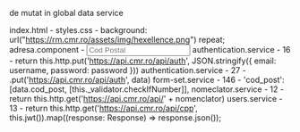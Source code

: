 de mutat in global data service


index.html - <title>Registrul Medicilor C.M.R.</title>
styles.css - background: url("https://rm.cmr.ro/assets/img/hexellence.png") repeat;
adresa.component - <mat-form-field class="column"><input type="text" placeholder="Cod Postal" matInput formControlName="cod_post"></mat-form-field>
authentication.service - 16 - return this.http.put('https://api.cmr.ro/api/auth', JSON.stringify({ email: username, password: password }))
authentication.service - 27 - .put('https://api.cmr.ro/api/auth', data)
form-set.service - 146 - 'cod_post': [data.cod_post, [this._validator.checkIfNumber]],
nomeclator.service - 12 -  return this.http.get('https://api.cmr.ro/api/' + nomenclator)
users.service - 13 - return this.http.get('https://api.cmr.ro/api/cpp', this.jwt()).map((response: Response) => response.json());
